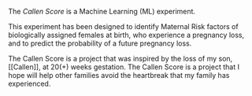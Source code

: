 The _Callen Score_ is a Machine Learning (ML) experiment. 

This experiment has been designed to identify Maternal Risk factors of biologically assigned females at birth, who experience a pregnancy loss, and to predict the probability of a future pregnancy loss.

The Callen Score is a project that was inspired by the loss of my son, [[Callen]], at 20(+) weeks gestation. The Callen Score is a project that I hope will help other families avoid the heartbreak that my family has experienced.